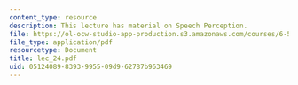 ```yaml
---
content_type: resource
description: This lecture has material on Speech Perception.
file: https://ol-ocw-studio-app-production.s3.amazonaws.com/courses/6-551j-acoustics-of-speech-and-hearing-fall-2004/051240898393995509d962787b963469_lec_24.pdf
file_type: application/pdf
resourcetype: Document
title: lec_24.pdf
uid: 05124089-8393-9955-09d9-62787b963469
---
```

